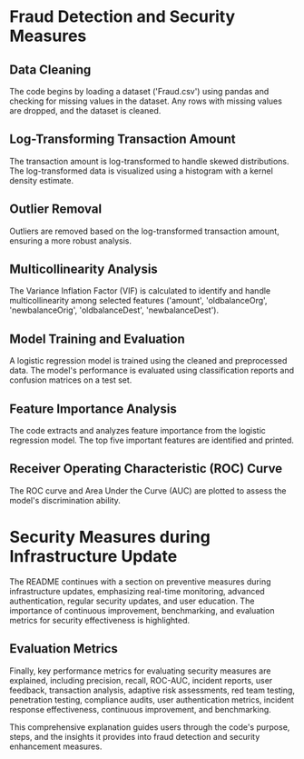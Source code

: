 # Fraud Detection and Security Measures

## Data Cleaning

The code begins by loading a dataset ('Fraud.csv') using pandas and checking for missing values in the dataset. Any rows with missing values are dropped, and the dataset is cleaned.

## Log-Transforming Transaction Amount

The transaction amount is log-transformed to handle skewed distributions. The log-transformed data is visualized using a histogram with a kernel density estimate.

## Outlier Removal

Outliers are removed based on the log-transformed transaction amount, ensuring a more robust analysis.

## Multicollinearity Analysis

The Variance Inflation Factor (VIF) is calculated to identify and handle multicollinearity among selected features ('amount', 'oldbalanceOrg', 'newbalanceOrig', 'oldbalanceDest', 'newbalanceDest').

## Model Training and Evaluation

A logistic regression model is trained using the cleaned and preprocessed data. The model's performance is evaluated using classification reports and confusion matrices on a test set.

## Feature Importance Analysis

The code extracts and analyzes feature importance from the logistic regression model. The top five important features are identified and printed.

## Receiver Operating Characteristic (ROC) Curve

The ROC curve and Area Under the Curve (AUC) are plotted to assess the model's discrimination ability.

# Security Measures during Infrastructure Update

The README continues with a section on preventive measures during infrastructure updates, emphasizing real-time monitoring, advanced authentication, regular security updates, and user education. The importance of continuous improvement, benchmarking, and evaluation metrics for security effectiveness is highlighted.

## Evaluation Metrics

Finally, key performance metrics for evaluating security measures are explained, including precision, recall, ROC-AUC, incident reports, user feedback, transaction analysis, adaptive risk assessments, red team testing, penetration testing, compliance audits, user authentication metrics, incident response effectiveness, continuous improvement, and benchmarking.

This comprehensive explanation guides users through the code's purpose, steps, and the insights it provides into fraud detection and security enhancement measures.
